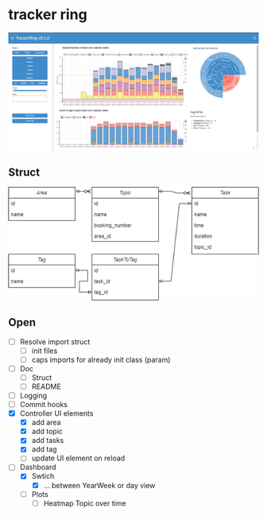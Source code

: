 # tracker ring

![ExampleView](./docs/example.png)

## Struct
![Struct](./docs/tracker_ring.drawio.png)

## Open
- [ ] Resolve import struct
  - [ ] init files
  - [ ] caps imports for already init class (param)
- [ ] Doc
  - [ ] Struct
  - [ ] README
- [ ] Logging
- [ ] Commit hooks
- [x] Controller UI elements
  - [x] add area
  - [x] add topic
  - [x] add tasks
  - [x] add tag
  - [ ] update UI element on reload
- [ ] Dashboard
  - [x] Swtich
    - [x] ... between YearWeek or day view
  - [ ] Plots
    - [ ] Heatmap Topic over time
